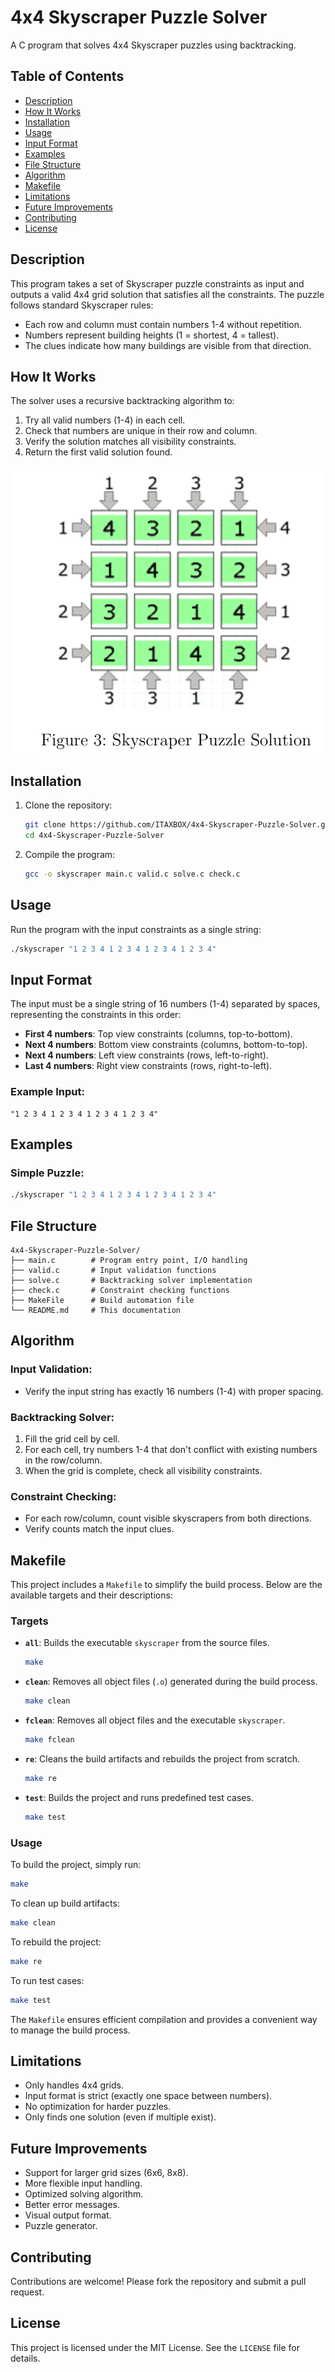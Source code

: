 # 4x4 Skyscraper Puzzle Solver

A C program that solves 4x4 Skyscraper puzzles using backtracking.

## Table of Contents
- [Description](#description)
- [How It Works](#how-it-works)
- [Installation](#installation)
- [Usage](#usage)
- [Input Format](#input-format)
- [Examples](#examples)
- [File Structure](#file-structure)
- [Algorithm](#algorithm)
- [Makefile](#makefile)
- [Limitations](#limitations)
- [Future Improvements](#future-improvements)
- [Contributing](#contributing)
- [License](#license)

## Description

This program takes a set of Skyscraper puzzle constraints as input and outputs a valid 4x4 grid solution that satisfies all the constraints. The puzzle follows standard Skyscraper rules:
- Each row and column must contain numbers 1-4 without repetition.
- Numbers represent building heights (1 = shortest, 4 = tallest).
- The clues indicate how many buildings are visible from that direction.

## How It Works

The solver uses a recursive backtracking algorithm to:
1. Try all valid numbers (1-4) in each cell.
2. Check that numbers are unique in their row and column.
3. Verify the solution matches all visibility constraints.
4. Return the first valid solution found.

![Skyscraper Puzzle](images/skyscraper.png)

## Installation

1. Clone the repository:
    ```bash
    git clone https://github.com/ITAXBOX/4x4-Skyscraper-Puzzle-Solver.git
    cd 4x4-Skyscraper-Puzzle-Solver
    ```

2. Compile the program:
    ```bash
    gcc -o skyscraper main.c valid.c solve.c check.c
    ```

## Usage

Run the program with the input constraints as a single string:
```bash
./skyscraper "1 2 3 4 1 2 3 4 1 2 3 4 1 2 3 4"
```

## Input Format

The input must be a single string of 16 numbers (1-4) separated by spaces, representing the constraints in this order:
- **First 4 numbers**: Top view constraints (columns, top-to-bottom).
- **Next 4 numbers**: Bottom view constraints (columns, bottom-to-top).
- **Next 4 numbers**: Left view constraints (rows, left-to-right).
- **Last 4 numbers**: Right view constraints (rows, right-to-left).

### Example Input:
```plaintext
"1 2 3 4 1 2 3 4 1 2 3 4 1 2 3 4"
```

## Examples

### Simple Puzzle:
```bash
./skyscraper "1 2 3 4 1 2 3 4 1 2 3 4 1 2 3 4"
```

## File Structure

```
4x4-Skyscraper-Puzzle-Solver/
├── main.c        # Program entry point, I/O handling
├── valid.c       # Input validation functions
├── solve.c       # Backtracking solver implementation
├── check.c       # Constraint checking functions
├── MakeFile      # Build automation file
└── README.md     # This documentation
```

## Algorithm

### Input Validation:
- Verify the input string has exactly 16 numbers (1-4) with proper spacing.

### Backtracking Solver:
1. Fill the grid cell by cell.
2. For each cell, try numbers 1-4 that don't conflict with existing numbers in the row/column.
3. When the grid is complete, check all visibility constraints.

### Constraint Checking:
- For each row/column, count visible skyscrapers from both directions.
- Verify counts match the input clues.

## Makefile

This project includes a `Makefile` to simplify the build process. Below are the available targets and their descriptions:

### Targets

- **`all`**: Builds the executable `skyscraper` from the source files.
    ```bash
    make
    ```

- **`clean`**: Removes all object files (`.o`) generated during the build process.
    ```bash
    make clean
    ```

- **`fclean`**: Removes all object files and the executable `skyscraper`.
    ```bash
    make fclean
    ```

- **`re`**: Cleans the build artifacts and rebuilds the project from scratch.
    ```bash
    make re
    ```

- **`test`**: Builds the project and runs predefined test cases.
    ```bash
    make test
    ```

### Usage

To build the project, simply run:
```bash
make
```

To clean up build artifacts:
```bash
make clean
```

To rebuild the project:
```bash
make re
```

To run test cases:
```bash
make test
```

The `Makefile` ensures efficient compilation and provides a convenient way to manage the build process.

## Limitations

- Only handles 4x4 grids.
- Input format is strict (exactly one space between numbers).
- No optimization for harder puzzles.
- Only finds one solution (even if multiple exist).

## Future Improvements

- Support for larger grid sizes (6x6, 8x8).
- More flexible input handling.
- Optimized solving algorithm.
- Better error messages.
- Visual output format.
- Puzzle generator.

## Contributing

Contributions are welcome! Please fork the repository and submit a pull request.

## License

This project is licensed under the MIT License. See the `LICENSE` file for details.